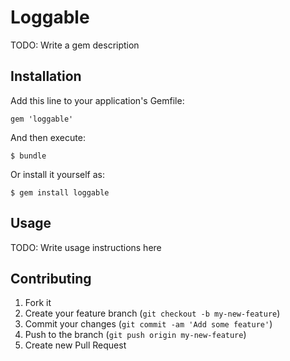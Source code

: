 # Loggable

TODO: Write a gem description

## Installation

Add this line to your application's Gemfile:

    gem 'loggable'

And then execute:

    $ bundle

Or install it yourself as:

    $ gem install loggable

## Usage

TODO: Write usage instructions here

## Contributing

1. Fork it
2. Create your feature branch (`git checkout -b my-new-feature`)
3. Commit your changes (`git commit -am 'Add some feature'`)
4. Push to the branch (`git push origin my-new-feature`)
5. Create new Pull Request
